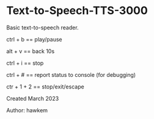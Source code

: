 # Text-to-Speech-TTS-3000

Basic text-to-speech reader.

ctrl + b == play/pause

alt + v == back 10s

ctrl + i == stop

ctrl + # == report status to console (for debugging)

ctr + 1 + 2 == stop/exit/escape

Created March 2023

Author: hawkem